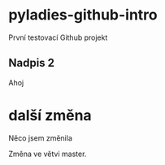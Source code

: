 # pyladies-github-intro
První testovací Github projekt

## Nadpis 2
Ahoj

# další změna
Něco jsem změnila

Změna ve větvi master.